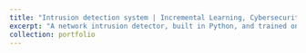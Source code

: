 ```yaml
---
title: "Intrusion detection system | Incremental Learning, Cybersecurity"
excerpt: "A network intrusion detector, built in Python, and trained on HTTP packet metadata. I demonstrate the efficacy of incremental machine learning classifiers on streaming data and benchmark my detector against two different anomaly detectors. <br/><img src='/images/creme-pipeline.svg'>"
collection: portfolio
---
```

<!-- This is an item in your portfolio. It can be have images or nice text. If you name the file .md, it will be parsed as markdown. If you name the file .html, it will be parsed as HTML. -->

